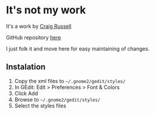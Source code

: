 # It's not my work

It's a work by [Craig Russell](http://www.craig-russell.co.uk)

GitHub repository [here](https://github.com/craig552uk/solarized-gedit)

I just folk it and move here for easy maintaining of changes.

## Instalation

1.  Copy the xml files to `~/.gnome2/gedit/styles/`
2.  In GEdit: Edit > Preferences > Font & Colors
3.  Click Add
4.  Browse to `~/.gnome2/gedit/styles/`
5.  Select the styles files
